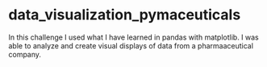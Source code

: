 # data_visualization_pymaceuticals

In this challenge I used what I have learned in pandas with matplotlib. I was able to analyze and create visual displays of data from a pharmaaceutical company. 
